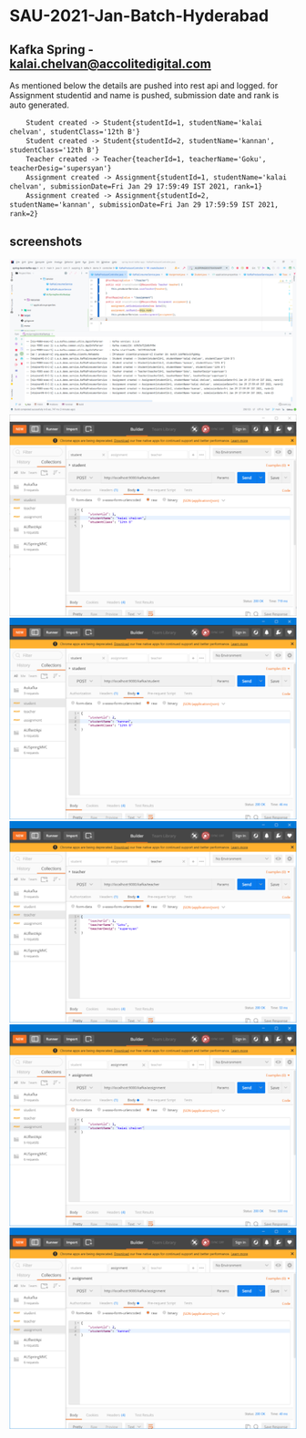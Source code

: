 # SAU-2021-Jan-Batch-Hyderabad
## Kafka Spring - kalai.chelvan@accolitedigital.com
As mentioned below the details are pushed into rest api and logged.
for Assignment studentid and name is pushed, submission date and rank is auto generated.

        Student created -> Student{studentId=1, studentName='kalai chelvan', studentClass='12th B'}
        Student created -> Student{studentId=2, studentName='kannan', studentClass='12th B'}
        Teacher created -> Teacher{teacherId=1, teacherName='Goku', teacherDesig='supersyan'}
        Assignment created -> Assignment{studentId=1, studentName='kalai chelvan', submissionDate=Fri Jan 29 17:59:49 IST 2021, rank=1}
        Assignment created -> Assignment{studentId=2, studentName='kannan', submissionDate=Fri Jan 29 17:59:59 IST 2021, rank=2}

## screenshots

![sc1](https://raw.githubusercontent.com/kalaichelvan-kn/SAU-2021-Jan-Batch-Hyderabad/main/Kafka%20-%20Forenoon/out.png)
![sc1](https://raw.githubusercontent.com/kalaichelvan-kn/SAU-2021-Jan-Batch-Hyderabad/main/Kafka%20-%20Forenoon/stu1.png)
![sc1](https://raw.githubusercontent.com/kalaichelvan-kn/SAU-2021-Jan-Batch-Hyderabad/main/Kafka%20-%20Forenoon/stu2.png)
![sc1](https://raw.githubusercontent.com/kalaichelvan-kn/SAU-2021-Jan-Batch-Hyderabad/main/Kafka%20-%20Forenoon/tea.png)
![sc1](https://raw.githubusercontent.com/kalaichelvan-kn/SAU-2021-Jan-Batch-Hyderabad/main/Kafka%20-%20Forenoon/ass1.png)
![sc1](https://raw.githubusercontent.com/kalaichelvan-kn/SAU-2021-Jan-Batch-Hyderabad/main/Kafka%20-%20Forenoon/ass2.png)

